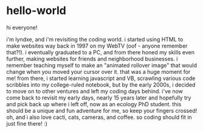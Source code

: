 # hello-world

hi everyone!

i'm lyndxe, and i'm revisiting the coding world. i started using HTML to make websites way back in 1997 on my WebTV (oof - anyone remember that?!).  i eventually graduated to a PC, and from there honed my skills even further, making websites for friends and neighborhood businesses. i remember teaching myself to make an "animated rollover image" that would change when you moved your cursor over it.  that was a huge moment for me!  from there, i started learning javascript and VB, scrawling various code scribbles into my college-ruled notebook, but by the early 2000s, i decided to move on to other ventures and left my coding days behind. i've now come back to revisit my early days, nearly 15 years later and hopefully try and pick back up where i left off, now as an ecology PhD student.  this should be a unique and fun adventure for me, so keep your fingers crossed!  oh, and i also love cacti, cats, cameras, and coffee.  so coding should fit in just fine there! :)
